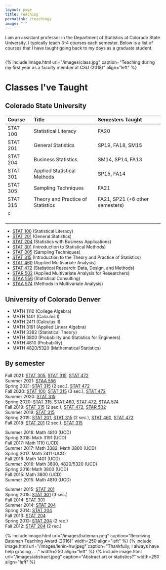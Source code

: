 ```yaml
---
layout: page
title: Teaching
permalink: /teaching/
image: " "
---
```


I am an assistant professor in the Department of Statistics at Colorado State University. I typically teach 3-4 courses each semester. Below is a list of courses that I have taught going back to my days as a graduate student.

<hr style="clear:both;visibility: hidden;" />  


{% include image.html url="/images/class.jpg" caption="Teaching during my first year as a faculty member at CSU (2018)" align="left" %}
 


# Classes I've Taught

## Colorado State University
  
| Course                | Title                                      | Semesters Taught                        |
|:--------------------	|:------------------------------------------ |:--------------------------------------- |
| STAT 100 	| Statistical Literacy              	| FA20                            	|
| STAT 201 	| General Statistics                	| SP19, FA18, SM15                	|
| STAT 204 	| Business Statistics               	| SM14, SP14, FA13                	|
| STAT 301 	| Applied Statistical Methods       	| SP15, FA14                      	|
| STAT 305 	| Sampling Techniques               	| FA21                            	|
| STAT 315 	| Theory and Practice of Statistics               | FA21, SP21 (+6 other semesters) 	|
| c        	|                                   	|                                 	|
|          	|                                   	|                                 	|
|          	|                                   	|                                 	|
|          	|                                   	|                                 	|

- [STAT 100](/teaching/stat100) (Statistical Literacy)
- [STAT 201](/teaching/stat201) (General Statistics)
- [STAT 204](/teaching/stat204) (Statistics with Business Applications)
- [STAT 301](/teaching/stat301) (Introduction to Statistical Methods)
- [STAT 305](/teaching/stat305) (Sampling Techniques)
- [STAT 315](/teaching/stat315) (Introduction to the Theory and Practice of Statistics) 
- [STAT 460](/teaching/stat460) (Applied Multivariate Analysis) 
- [STAT 472](/teaching/stat472) (Statistical Research: Data, Design, and Methods) 
- [STAR 502](/teaching/star502) (Applied Multivariate Analysis for Researchers)
- [STAA 556](/teaching/staa556) (Statistical Consulting)
- [STAA 574](/teaching/staa574) (Methods in Multivariate Analysis)

## University of Colorado Denver
- MATH 1110 (College Algebra)
- MATH 1401 (Calculus I)
- MATH 2411 (Calculus II)
- MATH 3191 (Applied Linear Algebra)
- MATH 3382 (Statistical Theory)
- MATH 3800 (Probability and Statistics for Engineers)
- MATH 4810 (Probability)
- MATH 4820/5320 (Mathematical Statistics)

## By semester

Fall 2021: [STAT 305](/teaching/stat305), [STAT 315](/teaching/stat315), [STAT 472](/teaching/stat472)<br>
Summer 2021: [STAA 556](/teaching/staa556)<br>
Spring 2021: [STAT 315](/teaching/stat315) (2 sec.), [STAT 472](/teaching/stat472)<br>
Fall 2020: [STAT 100](/teaching/stat100), [STAT 315](/teaching/stat315) (3 sec.), [STAT 472](/teaching/stat472)<br>
Summer 2020: [STAT 315](/teaching/stat315) <br>
Spring 2020: [STAT 315](/teaching/stat315), [STAT 460](/teaching/stat460), [STAT 472](/teaching/stat472), [STAA 574](/teaching/staa574)<br> 
Fall 2019: [STAT 315](/teaching/stat315) (2 sec.), [STAT 472](/teaching/stat472), [STAR 502](/teaching/stat581a4) <br>
Summer 2019: [STAT 315](/teaching/stat315)<br>
Spring 2019: [STAT 201](/teaching/stat201), [STAT 315](/teaching/stat315) (2 sec.), [STAT 460](/teaching/stat460), [STAT 472](/teaching/stat472)<br>
Fall 2018: [STAT 201](/teaching/stat201) (2 sec.), [STAT 315](/teaching/stat315)<br>

Summer 2018: Math 4810 (UCD)<br> 
Spring 2018: Math 3191 (UCD)<br>
Fall 2017: Math 1110 (UCD)<br> 
Summer 2017: Math 3382, Math 3800 (UCD)<br> 
Spring 2017: Math 2411 (UCD)<br> 
Fall 2016: Math 1401 (UCD)<br> 
Summer 2016: Math 3800, 4820/5320 (UCD)<br> 
Spring 2016: Math 3800 (UCD)<br> 
Fall 2015: Math 3800 (UCD)<br> 
Summer 2015: Math 4810 (UCD)<br> 

Summer 2015: [STAT 201](/teaching/stat201)<br>
Spring 2015: [STAT 301](/teaching/stat301) (3 sec.)<br> 
Fall 2014: [STAT 301](/teaching/stat301)<br> 
Summer 2014: [STAT 204](/teaching/stat204)<br> 
Spring 2014: [STAT 204](/teaching/stat204)<br> 
Fall 2013: [STAT 204](/teaching/stat204)<br> 
Spring 2013: [STAT 204](/teaching/stat204) (2 rec.)<br> 
Fall 2012: [STAT 204](/teaching/stat204) (2 rec.)<br> 

{% include image.html url="/images/bateman.png" caption="Receiving Bateman Teaching Award (2016)" width=250 align="left" %}
{% include image.html url="/images/lenin-hw.jpeg" caption="Thankfully, I always have help grading . . ." width=250 align="left" %}
{% include image.html url="/images/abstract.jpeg" caption="Abstract art or statistics?" width=250 align="left" %}


